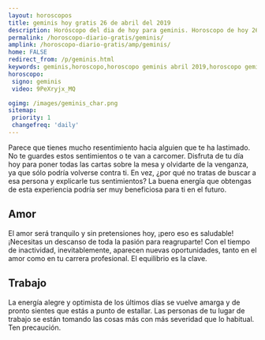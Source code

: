 ```yaml
---
layout: horoscopos
title: geminis hoy gratis 26 de abril del 2019 
description: Horóscopo del dia de hoy para geminis. Horoscopo de hoy 26 de abril del 2019. Las predicciones de amor, trabajo, vida personal gratis.
permalink: /horoscopo-diario-gratis/geminis/
amplink: /horoscopo-diario-gratis/amp/geminis/
home: FALSE
redirect_from: /p/geminis.html
keywords: geminis,horoscopo,horoscopo geminis abril 2019,horoscopo geminis hoy,tarot geminis abril 2019,horoscopo geminis,tarot geminis hoy,horoscopo de hoy,horoscopo diario,tarot del amor,horoscopo de hoy geminis,horoscopo diario del tarot, Horoscopo de hoy geminis 26 de abril del 2019,horóscopo del día,signos zodiacales 2019, el horoscopo de hoy
horoscopo:
 signo: geminis
 video: 9PeXryjx_MQ

ogimg: /images/geminis_char.png
sitemap:
 priority: 1
 changefreq: 'daily'
---
```



Parece que tienes mucho resentimiento hacia alguien que te ha lastimado. No te guardes estos sentimientos o te van a carcomer. Disfruta de tu día hoy para poner todas las cartas sobre la mesa y olvidarte de la venganza, ya que sólo podría volverse contra ti. En vez, ¿por qué no tratas de buscar a esa persona y explicarle tus sentimientos? La buena energía que obtengas de esta experiencia podría ser muy beneficiosa para ti en el futuro.

## Amor

El amor será tranquilo y sin pretensiones hoy, ¡pero eso es saludable! ¡Necesitas un descanso de toda la pasión para reagruparte! Con el tiempo de inactividad, inevitablemente, aparecen nuevas oportunidades, tanto en el amor como en tu carrera profesional. El equilibrio es la clave.

## Trabajo

La energía alegre y optimista de los últimos días se vuelve amarga y de pronto sientes que estás a punto de estallar. Las personas de tu lugar de trabajo se están tomando las cosas más con más severidad que lo habitual. Ten precaución.